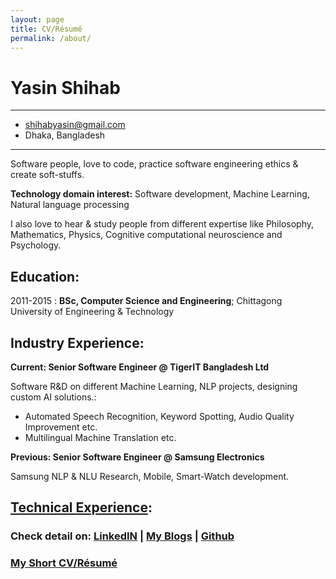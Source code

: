 ```yaml
---
layout: page
title: CV/Résumé
permalink: /about/
---
```


Yasin Shihab
============

-----------------------------------------------
- [shihabyasin@gmail.com]()
- Dhaka, Bangladesh
-----------------------------------------------
 


Software people, love to code, practice software engineering ethics & create soft-stuffs.

 **Technology domain interest:** Software development, Machine Learning, 
Natural language processing

 I also love to hear & study people from different expertise like Philosophy, Mathematics, Physics, Cognitive computational neuroscience and Psychology.

Education:
---------

2011-2015
:   **BSc, Computer Science and Engineering**; Chittagong University of Engineering & Technology

Industry Experience:
----------

**Current: Senior Software Engineer @ TigerIT Bangladesh Ltd**

Software R&D on different Machine Learning, NLP projects, designing custom AI solutions.:

* Automated Speech Recognition, Keyword Spotting, Audio Quality Improvement etc.
* Multilingual Machine Translation etc.

**Previous: Senior Software Engineer @ Samsung Electronics**

Samsung NLP & NLU Research, Mobile, Smart-Watch development.

[Technical Experience](https://shihabyasin.github.io/my-tech-stack/2020/01/15/my-tech-stack.html):
--------------------

### **Check detail on:**    [LinkedIN](https://www.linkedin.com/in/yasinshihab/) | [My Blogs](https://shihabyasin.github.io/) | [Github](https://github.com/ShihabYasin)

### [My Short CV/Résumé](https://github.com/ShihabYasin/shihabyasin.github.io/blob/gh-pages/cv/Yasin_Resume.pdf)  


